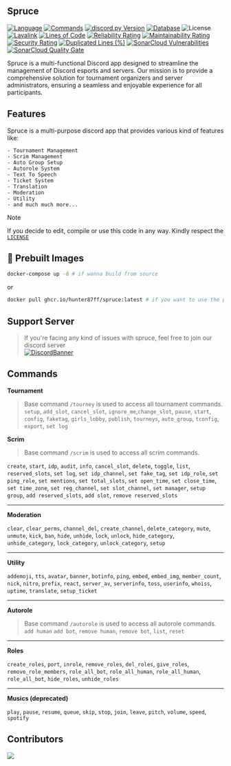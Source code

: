 ## Spruce

<!-- [![Tests](https://github.com/Hunter87ff/Spruce/actions/workflows/testing.yml/badge.svg)](#) -->
[![Language](https://img.shields.io/badge/lang-Python%203.11+-blue)](#)
[![Commands](https://img.shields.io/badge/90+-Commands-violet)](#)
[![discord.py Version](https://img.shields.io/badge/lib-discord.py%202.5.2-skyblue)](#)
[![Database](https://img.shields.io/badge/database-MongoDB-green)](#)
![License](https://img.shields.io/github/license/hunter87ff/spruce)
[![Lavalink](https://img.shields.io/badge/Lavalink%20-4.0.11-skyblue)](#)
[![Lines of Code](https://sonarcloud.io/api/project_badges/measure?project=Hunter87ff_Spruce&metric=ncloc)](#)
[![Reliability Rating](https://sonarcloud.io/api/project_badges/measure?project=Hunter87ff_Spruce&metric=reliability_rating)](#)
[![Maintainability Rating](https://sonarcloud.io/api/project_badges/measure?project=Hunter87ff_Spruce&metric=sqale_rating)](#)
[![Security Rating](https://sonarcloud.io/api/project_badges/measure?project=Hunter87ff_Spruce&metric=security_rating)](#)
[![Duplicated Lines (%)](https://sonarcloud.io/api/project_badges/measure?project=Hunter87ff_Spruce&metric=duplicated_lines_density)](#)
[![SonarCloud Vulnerabilities](https://sonarcloud.io/api/project_badges/measure?project=Hunter87ff_Spruce&metric=vulnerabilities)](#)
[![SonarCloud Quality Gate](https://sonarcloud.io/api/project_badges/measure?project=Hunter87ff_Spruce&metric=alert_status)](#)


<!--<img align="right" style="border-radius:6px;" src="https://avatars.githubusercontent.com/u/105124146?s=200&v=4" alt="Spruce">-->

Spruce is a multi-functional Discord app designed to streamline the management of Discord esports and servers. Our mission is to provide a comprehensive solution for tournament organizers and server administrators, ensuring a seamless and enjoyable experience for all participants.


## Features
Spruce is a multi-purpose discord app that provides various kind of features like:
```
- Tournament Management
- Scrim Management
- Auto Group Setup
- Autorole System
- Text To Speech
- Ticket System
- Translation
- Moderation
- Utility 
- and much much more...
```

> [!NOTE]
> If you decide to edit, compile or use this code in any way. Kindly respect the [`LICENSE`](https://github.com/Hunter87ff/spruce/blob/main/LICENSE)

## 🐳 Prebuilt Images
```sh
docker-compose up -d # if wanna build from source
```
or
```sh
docker pull ghcr.io/hunter87ff/spruce:latest # if you want to use the prebuilt image
```



## Support Server
> If you're facing any kind of issues with spruce, feel free to join our discord server<br> 
[![DiscordBanner](https://invidget.switchblade.xyz/vMnhpAyFZm)](https://discord.gg/vMnhpAyFZm)


## Commands
 
__**Tournament**__
> Base command `/tourney` is used to access all tournament commands.
`setup`, `add_slot`, `cancel_slot`, `ignore_me`,`change_slot`, `pause`, `start`, `config`, `faketag`, `girls_lobby`, `publish`, `tourneys`, `auto_group`, `tconfig`, `export`, `set log`


__**Scrim**__
> Base command `/scrim` is used to access all scrim commands.

`create`, `start`, `idp`, `audit`, `info`, `cancel_slot`, `delete`, `toggle`, `list`, `reserved_slots`, `set log`, `set idp_channel`, `set fake_tag`, `set idp_role`, `set ping_role`, `set mentions`, `set total_slots`, `set open_time`, `set close_time`, `set time_zone`, `set reg_channel`, `set slot_channel`, `set manager`, `setup group`, `add reserved_slots`, `add slot`, `remove reserved_slots`

---------------------------------

__**Moderation**__

`clear`, `clear_perms`, `channel_del`, `create_channel`, `delete_category`, `mute`, `unmute`, `kick`, `ban`, `hide`, `unhide`, `lock`, `unlock`, `hide_category`, `unhide_category`, `lock_category`, `unlock_category`, `setup`

---------------------------------

__**Utility**__

`addemoji`, `tts`, `avatar`, `banner`, `botinfo`, `ping`, `embed`, `embed_img`, `member_count`, `nick`, `nitro`, `prefix`, `react`, `server_av`, `serverinfo`, `toss`, `userinfo`, `whoiss`, `uptime`, `translate`, `setup_ticket`

---------------------------------

__**Autorole**__
> Base command `/autorole` is used to access all autorole commands.
`add human` `add bot`, `remove human`, `remove bot`, `list`, `reset`

---------------------------------

__**Roles**__

`create_roles`, `port`, `inrole`, `remove_roles`, `del_roles`, `give_roles`, `remove_role_members`, `role_all_bot`, `role_all_human`, `role_all_human`, `role_all_bot`, `hide_roles`, `unhide_roles`

---------------------------------


__**Musics (deprecated)**__

`play`, `pause`, `resume`, `queue`, `skip`, `stop`, `join`, `leave`, `pitch`, `volume`, `speed`, `spotify`


## Contributors
<a href="https://github.com/hunter87ff/spruce/graphs/contributors">
  <img src="https://contrib.rocks/image?repo=hunter87ff/Spruce" />
</a>

